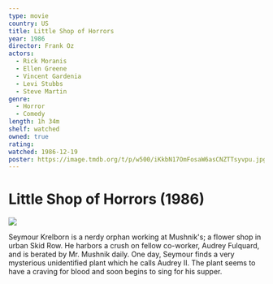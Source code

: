 ```yaml
---
type: movie
country: US
title: Little Shop of Horrors
year: 1986
director: Frank Oz
actors:
  - Rick Moranis
  - Ellen Greene
  - Vincent Gardenia
  - Levi Stubbs
  - Steve Martin
genre:
  - Horror
  - Comedy
length: 1h 34m
shelf: watched
owned: true
rating:
watched: 1986-12-19
poster: https://image.tmdb.org/t/p/w500/iKkbN17OmFosaW6asCNZTTsyvpu.jpg
---
```


# Little Shop of Horrors (1986)

![](https://image.tmdb.org/t/p/w500/iKkbN17OmFosaW6asCNZTTsyvpu.jpg)

Seymour Krelborn is a nerdy orphan working at Mushnik's; a flower shop in urban Skid Row. He harbors a crush on fellow co-worker, Audrey Fulquard, and is berated by Mr. Mushnik daily. One day, Seymour finds a very mysterious unidentified plant which he calls Audrey II. The plant seems to have a craving for blood and soon begins to sing for his supper.
